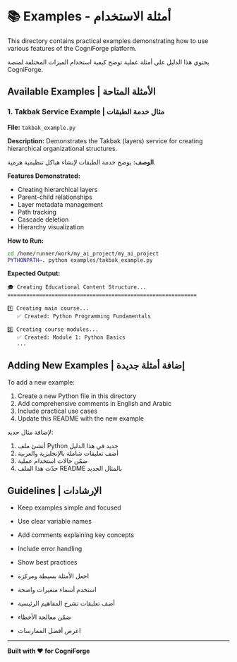 # 📚 Examples - أمثلة الاستخدام

This directory contains practical examples demonstrating how to use various features of the CogniForge platform.

يحتوي هذا الدليل على أمثلة عملية توضح كيفية استخدام الميزات المختلفة لمنصة CogniForge.

## Available Examples | الأمثلة المتاحة

### 1. Takbak Service Example | مثال خدمة الطبقات

**File:** `takbak_example.py`

**Description:**
Demonstrates the Takbak (layers) service for creating hierarchical organizational structures.

**الوصف:**
يوضح خدمة الطبقات لإنشاء هياكل تنظيمية هرمية.

**Features Demonstrated:**
- Creating hierarchical layers
- Parent-child relationships
- Layer metadata management
- Path tracking
- Cascade deletion
- Hierarchy visualization

**How to Run:**
```bash
cd /home/runner/work/my_ai_project/my_ai_project
PYTHONPATH=. python examples/takbak_example.py
```

**Expected Output:**
```
🎓 Creating Educational Content Structure...
============================================================

1️⃣ Creating main course...
   ✅ Created: Python Programming Fundamentals

2️⃣ Creating course modules...
   ✅ Created: Module 1: Python Basics
   ...
```

## Adding New Examples | إضافة أمثلة جديدة

To add a new example:

1. Create a new Python file in this directory
2. Add comprehensive comments in English and Arabic
3. Include practical use cases
4. Update this README with the new example

لإضافة مثال جديد:

1. أنشئ ملف Python جديد في هذا الدليل
2. أضف تعليقات شاملة بالإنجليزية والعربية
3. ضمّن حالات استخدام عملية
4. حدّث هذا الملف README بالمثال الجديد

## Guidelines | الإرشادات

- Keep examples simple and focused
- Use clear variable names
- Add comments explaining key concepts
- Include error handling
- Show best practices

- اجعل الأمثلة بسيطة ومركزة
- استخدم أسماء متغيرات واضحة
- أضف تعليقات تشرح المفاهيم الرئيسية
- ضمّن معالجة الأخطاء
- اعرض أفضل الممارسات

---

**Built with ❤️ for CogniForge**
